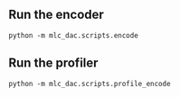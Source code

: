 ## Run the encoder

```
python -m mlc_dac.scripts.encode
```

## Run the profiler

```
python -m mlc_dac.scripts.profile_encode
```